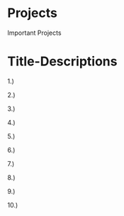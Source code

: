 # Projects
Important Projects
# Title-Descriptions
1.)

2.)

3.)

4.)

5.)

6.)

7.)

8.)

9.)

10.)
